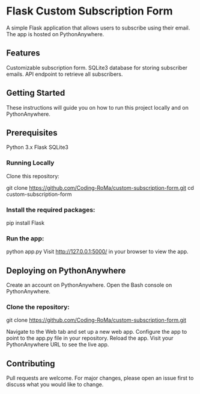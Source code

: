 # Flask Custom Subscription Form
A simple Flask application that allows users to subscribe using their email. The app is hosted on PythonAnywhere.

## Features
Customizable subscription form.
SQLite3 database for storing subscriber emails.
API endpoint to retrieve all subscribers.

## Getting Started
These instructions will guide you on how to run this project locally and on PythonAnywhere.

## Prerequisites
Python 3.x
Flask
SQLite3

### Running Locally
Clone this repository:

git clone https://github.com/Coding-RoMa/custom-subscription-form.git
cd custom-subscription-form

### Install the required packages:

pip install Flask

### Run the app:

python app.py
Visit http://127.0.0.1:5000/ in your browser to view the app.

## Deploying on PythonAnywhere

Create an account on PythonAnywhere.
Open the Bash console on PythonAnywhere.

### Clone the repository:

git clone https://github.com/Coding-RoMa/custom-subscription-form.git

Navigate to the Web tab and set up a new web app.
Configure the app to point to the app.py file in your repository.
Reload the app.
Visit your PythonAnywhere URL to see the live app.

## Contributing
Pull requests are welcome. For major changes, please open an issue first to discuss what you would like to change.
